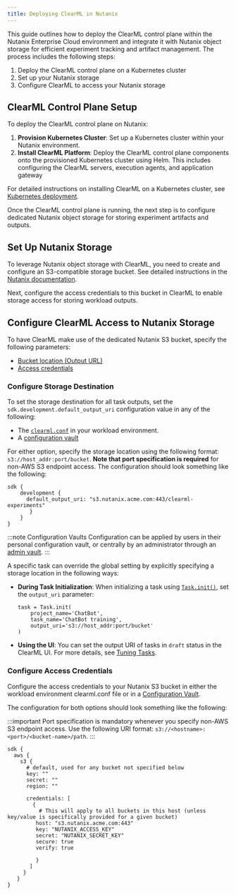 ```yaml
---
title: Deploying ClearML in Nutanix
---
```


This guide outlines how to deploy the ClearML control plane within the Nutanix Enterprise Cloud environment and 
integrate it with Nutanix object storage for efficient experiment tracking and artifact management. The process includes 
the following steps:
1. Deploy the ClearML control plane on a Kubernetes cluster 
1. Set up your Nutanix storage 
1. Configure ClearML to access your Nutanix storage 

## ClearML Control Plane Setup

To deploy the ClearML control plane on Nutanix:
1. **Provision Kubernetes Cluster**: Set up a Kubernetes cluster within your Nutanix environment.
1. **Install ClearML Platform**: Deploy the ClearML control plane components onto the provisioned Kubernetes cluster 
using Helm. This includes configuring the ClearML servers, execution agents, and application gateway

For detailed instructions on installing ClearML on a Kubernetes cluster, see [Kubernetes deployment](k8s.md). 

Once the ClearML control plane is running, the next step is to configure dedicated Nutanix object storage for storing 
experiment artifacts and outputs.

## Set Up Nutanix Storage

To leverage Nutanix object storage with ClearML, you need to create and configure an S3-compatible storage bucket. See 
detailed instructions in the [Nutanix documentation](https://portal.nutanix.com/page/documents/details?targetId=Objects-v5_1:top-create-configure-buckets-t.html).

Next, configure the access credentials to this bucket in ClearML to enable storage access for storing workload outputs. 

## Configure ClearML Access to Nutanix Storage

To have ClearML make use of the dedicated Nutanix S3 bucket, specify the following parameters:
* [Bucket location (Output URL)](#configure-storage-destination)
* [Access credentials](#configure-access-credentials)

### Configure Storage Destination

To set the storage destination for all task outputs, set the `sdk.development.default_output_uri` configuration value in 
any of the following:
* The [`clearml.conf`](../../configs/clearml_conf.md) in your workload environment. 
* A [configuration vault](../../webapp/settings/webapp_settings_profile.md#configuration-vault) 

For either option, specify the storage location using the following format: `s3://host_addr:port/bucket`. 
**Note that port specification is required** for non-AWS S3 endpoint access. The configuration should look something like 
the following:

```
sdk {
    development {
      default_output_uri: "s3.nutanix.acme.com:443/clearml-experiments"
       } 
    }
}
```

:::note Configuration Vaults
Configuration can be applied by users in their personal configuration vault, or centrally by an administrator through an 
[admin vault](../../webapp/settings/webapp_settings_admin_vaults.md).
::: 

A specific task can override the global setting by explicitly specifying a storage location in the following ways:
* **During Task Initialization**: When initializing a task using [`Task.init()`](../../references/sdk/task.md#taskinit), 
  set the `output_uri` parameter:

  ```
  task = Task.init(
      project_name='ChatBot',
      task_name='ChatBot training',
      output_uri='s3://host_addr:port/bucket'
  )
  ```

* **Using the UI**: You can set the output URI of tasks in `draft` status in the ClearML UI. For more details, see [Tuning Tasks](../../webapp/webapp_exp_tuning.md).

### Configure Access Credentials
Configure the access credentials to your Nutanix S3 bucket in either the workload environment clearml.conf file or in a 
[Configuration Vault](../../webapp/settings/webapp_settings_profile.md#configuration-vault).

The configuration for both options should look something like the following:

:::important
Port specification is mandatory whenever you specify non-AWS S3 endpoint access. Use the following URI format: `s3://<hostname>:<port>/<bucket-name>/path`.
::: 

```
sdk {
  aws {
    s3 {
      # default, used for any bucket not specified below
      key: ""
      secret: ""
      region: ""
    
      credentials: [
        {
          # This will apply to all buckets in this host (unless key/value is specifically provided for a given bucket)
         host: "s3.nutanix.acme.com:443"
         key: "NUTANIX_ACCESS_KEY"
         secret: "NUTANIX_SECRET_KEY"
         secure: true
         verify: true 
                    
         }
       ]
     } 
   }
}
```

